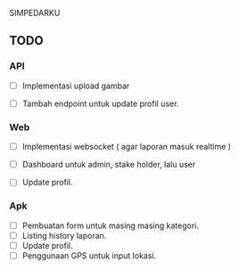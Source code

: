 SIMPEDARKU

## TODO

### API
- [ ] Implementasi upload gambar
- [ ] Tambah endpoint untuk update profil user.


### Web

- [ ] Implementasi websocket ( agar laporan masuk realtime )
- [ ] Dashboard untuk admin, stake holder, lalu user
- [ ] Update profil.


### Apk


- [ ] Pembuatan form untuk masing masing kategori.
- [ ] Listing history laporan.
- [ ] Update profil.
- [ ] Penggunaan GPS untuk input lokasi.
